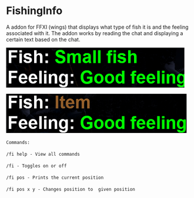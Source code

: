 # FishingInfo
A addon for FFXI (wings) that displays what type of fish it is and the feeling associated with it.
The addon works by reading the chat and displaying a certain text based on the chat.

![](images/Picture1.png)

![](images/Picture2.png)

```
Commands: 

/fi help - View all commands

/fi - Toggles on or off

/fi pos - Prints the current position

/fi pos x y - Changes position to  given position
```
